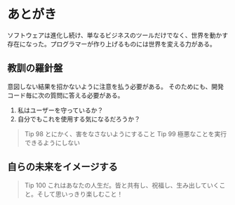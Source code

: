 # あとがき

ソフトウェアは進化し続け、単なるビジネスのツールだけでなく、世界を動かす存在になった。プログラマーが作り上げるものには世界を変える力がある。

## 教訓の羅針盤

意図しない結果を招かないように注意を払う必要がある。
そのためにも、開発コード毎に次の質問に答える必要がある。

1. 私はユーザーを守っているか？
2. 自分でもこれを使用する気になるだろうか？

> Tip 98 とにかく、害をなさないようにすること
> Tip 99 極悪なことを実行できるようにしない

## 自らの未来をイメージする

> Tip 100 これはあなたの人生だ。皆と共有し、祝福し、生み出していくこと。そして思いっきり楽しむこと！
